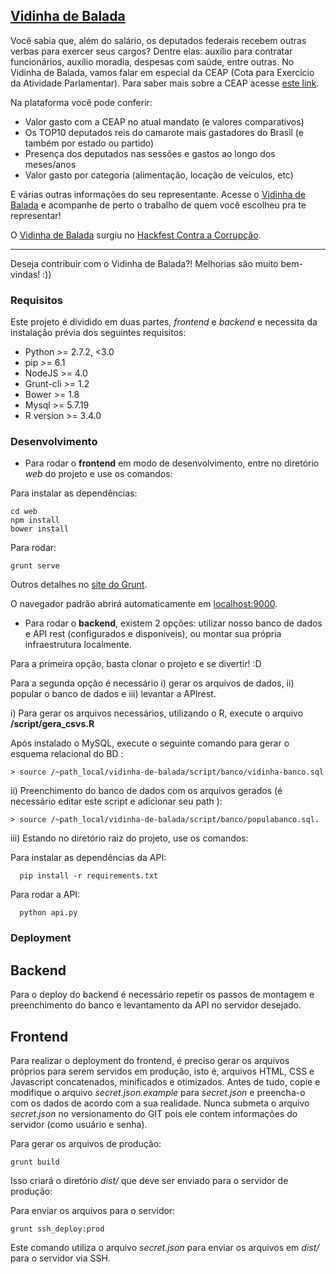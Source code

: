 ## [Vidinha de Balada](http://vidinhadebalada.com/#!/)

Você sabia que, além do salário, os deputados federais recebem outras verbas para exercer seus cargos? Dentre elas: auxílio para contratar funcionários, auxílio moradia, despesas com saúde, entre outras. No Vidinha de Balada, vamos falar em especial da CEAP (Cota para Exercício da Atividade Parlamentar). Para saber mais sobre a CEAP acesse [este link](http://vidinhadebalada.com).

Na plataforma você pode conferir:

- Valor gasto com a CEAP no atual mandato (e valores comparativos)
- Os TOP10 deputados reis do camarote mais gastadores do Brasil (e também por estado ou partido)
- Presença dos deputados nas sessões e gastos ao longo dos meses/anos
- Valor gasto por categoria (alimentação, locação de veículos, etc)

E várias outras informações do seu representante. Acesse o [Vidinha de Balada](http://vidinhadebalada.com/#!/) e acompanhe de perto o trabalho de quem você escolheu pra te representar!


O [Vidinha de Balada](http://vidinhadebalada.com/#!/) surgiu no [Hackfest Contra a Corrupção](http://hackfest.com.br/).


----

Deseja contribuir com o Vidinha de Balada?! Melhorias são muito bem-vindas! :))


### Requisitos

Este projeto é dividido em duas partes, _frontend_ e _backend_ e necessita da instalação prévia dos seguintes requisitos:

- Python >= 2.7.2, <3.0
- pip >= 6.1
- NodeJS >= 4.0
- Grunt-cli >= 1.2
- Bower >= 1.8
- Mysql >= 5.7.19
- R version >= 3.4.0

### Desenvolvimento

- Para rodar o **frontend** em modo de desenvolvimento, entre no diretório _web_ do projeto e use os comandos:

Para instalar as dependências:
```
cd web
npm install
bower install
```
Para rodar:
```
grunt serve
```

Outros detalhes no [site do Grunt](https://www.google.com/url?q=https://gruntjs.com/installing-grunt&sa=D&ust=1502125274751000&usg=AFQjCNFaCEpgzdgre-8-m1kg5y9nQ5D3MQ).

O navegador padrão abrirá automaticamente em [localhost:9000](http://localhost:9000).


- Para rodar o **backend**, existem 2 opções: utilizar nosso banco de dados e API rest (configurados e disponíveis), ou montar sua própria infraestrutura localmente.

Para a primeira opção, basta clonar o projeto e se divertir! :D

Para a segunda opção é necessário i) gerar os arquivos de dados, ii) popular o banco de dados e iii) levantar a APIrest.  

i) Para gerar os arquivos necessários, utilizando o R, execute o arquivo **/script/gera_csvs.R**

Após instalado o MySQL, execute o seguinte comando para gerar o esquema relacional do BD :

```
> source /~path_local/vidinha-de-balada/script/banco/vidinha-banco.sql
```

ii) Preenchimento do banco de dados com os arquivos gerados (é necessário editar este script e adicionar seu path ):

```
> source /~path_local/vidinha-de-balada/script/banco/populabanco.sql.
```

iii) Estando no diretório raiz do projeto, use os comandos:

Para instalar as dependências da API:
```
  pip install -r requirements.txt
```
Para rodar a API:
```
  python api.py
```

### Deployment

## Backend

Para o deploy do backend é necessário repetir os passos de montagem e preenchimento do banco e levantamento da API no servidor desejado.

## Frontend

Para realizar o deployment do frontend, é preciso gerar os arquivos próprios para serem servidos em produção,
isto é, arquivos HTML, CSS e Javascript concatenados, minificados e otimizados. Antes de tudo, copie e modifique
o arquivo _secret.json.example_ para _secret.json_ e preencha-o com os dados de acordo com a sua realidade.
Nunca submeta o arquivo _secret.json_ no versionamento do GIT pois ele contem informações do servidor (como usuário e senha).

Para gerar os arquivos de produção:
```
grunt build
```

Isso criará o diretório _dist/_ que deve ser enviado para o servidor de produção:

Para enviar os arquivos para o servidor:
```
grunt ssh_deploy:prod
```

Este comando utiliza o arquivo _secret.json_ para enviar os arquivos em _dist/_ para o servidor via SSH.

